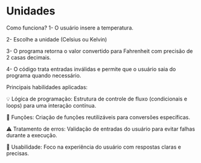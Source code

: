 # Unidades

Como funciona?
1- O usuário insere a temperatura.

2- Escolhe a unidade (Celsius ou Kelvin)

3- O programa retorna o valor convertido para Fahrenheit com precisão de 2 casas decimais.

4- O código trata entradas inválidas e permite que o usuário saia do programa quando necessário.


Principais habilidades aplicadas:

💡 Lógica de programação: Estrutura de controle de fluxo (condicionais e loops) para uma interação contínua.

🔧 Funções: Criação de funções reutilizáveis para conversões específicas.

⚠️ Tratamento de erros: Validação de entradas do usuário para evitar falhas durante a execução.

📱 Usabilidade: Foco na experiência do usuário com respostas claras e precisas.


